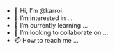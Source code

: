 - 👋 Hi, I’m @karroi
- 👀 I’m interested in ...
- 🌱 I’m currently learning ...
- 💞️ I’m looking to collaborate on ...
- 📫 How to reach me ...

<!---
karroi/karroi is a ✨ special ✨ repository because its `README.md` (this file) appears on your GitHub profile.
You can click the Preview link to take a look at your changes.
--->
